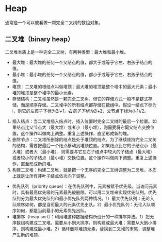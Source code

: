 # Heap
通常是一个可以被看做一颗完全二叉树的数组对象。

## 二叉堆（binary heap）
二叉堆本质上是一种完全二叉树，有两种类型：最大堆和最小堆。
* 最大堆：最大堆的任何一个父结点的值，都大于或等于它左、右孩子结点的值。
* 最小堆：最小堆的任何一个父结点的值，都小于或等于它左、右孩子结点的值。
* 堆顶：二叉堆的根结点叫做堆顶；最大堆的堆顶是整个堆中的最大元素；最小堆的堆顶是整个堆中的最小元素。
* 存储结构：二叉堆虽然是一颗完全二叉树，但它的存储方式一般不是链式存储，而是顺序存储。二叉堆中的所有结点都存储在数组中。假设一结点下标为i，则它的左孩子下标为2*i+1，右孩子下标为2*i+2，父节点下标为(i-1)/2。
1. 插入结点：当二叉堆插入结点时，插入位置时完全二叉树的最后一个位置。如果结点比父节点大（最大堆）或者小（最小堆），则需要将它同父结点交换位置。这个操作叫做向上调整。重复上述操作，直至形成新的堆。
2. 删除节点：二叉堆所删除的结点是处于堆顶的结点。为了继续维持完全二叉树的结构，需要把最后一个结点移动到堆顶位置。如果结点比它的子结点小（最大堆）或者大（最小堆），则需要与它左右子结点中较大的子结点（最大堆）或者较小的子结点（最小堆）交换位置。这个操作叫做向下调整。重复上述操作，直至形成新的堆。
3. 构建二叉堆：构建二叉堆，就是把一个无序的完全二叉树调整为二叉堆，本质上就是让所有非叶子结点依次向下调整。
* 优先队列（priority queue）：在优先队列中，元素被赋予优先级。当访问元素时，具有最高优先级的元素最先被删除。可以用二叉堆来实现优先队列。优先队列分为最大优先队列和最小优先队列两种情况。1）最大优先队列：无论入队顺序如何，都是当前最大的元素优先出队。2）最小优先队列：无论入队顺序如何，都是当前最小的元素优先出队。
* 堆排序（heap sort）：利用堆这种数据结构所设计的一种排序算法。1）把无序数组构建成二叉堆。需要从小到大排序，则构建成最大堆；需要从大到小排序，则构建成最小堆。2）循环删除堆顶元素，替换到二叉堆的末尾，调整堆产生新的堆顶。